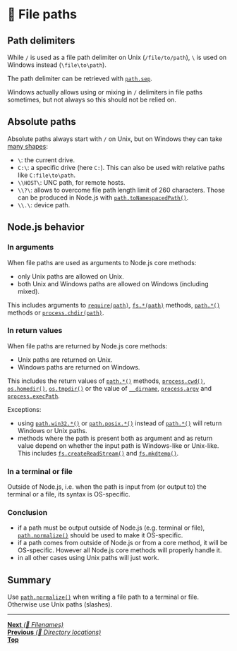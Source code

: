 # 📂 File paths

## Path delimiters

While `/` is used as a file path delimiter on Unix (`/file/to/path`), `\` is
used on Windows instead (`\file\to\path`).

The path delimiter can be retrieved with
[`path.sep`](https://nodejs.org/api/path.html#path_path_sep).

Windows actually allows using or mixing in `/` delimiters in file paths
sometimes, but not always so this should not be relied on.

## Absolute paths

Absolute paths always start with `/` on Unix, but on Windows they can take
[many shapes](https://docs.microsoft.com/en-us/windows/desktop/fileio/naming-a-file):

- `\`: the current drive.
- `C:\`: a specific drive (here `C:`). This can also be used with relative
  paths like `C:file\to\path`.
- `\\HOST\`: UNC path, for remote hosts.
- `\\?\`: allows to overcome file path length limit of 260 characters.
  Those can be produced in Node.js with
  [`path.toNamespacedPath()`](https://nodejs.org/api/path.html#path_path_tonamespacedpath_path).
- `\\.\`: device path.

## Node.js behavior

### In arguments

When file paths are used as arguments to Node.js core methods:

- only Unix paths are allowed on Unix.
- both Unix and Windows paths are allowed on Windows (including mixed).

This includes arguments to
[`require(path)`](https://nodejs.org/api/modules.html#modules_require_id),
[`fs.*(path)`](https://nodejs.org/api/fs.html) methods,
[`path.*()`](https://nodejs.org/api/path.html) methods or
[`process.chdir(path)`](https://nodejs.org/api/process.html#process_process_chdir_directory).

### In return values

When file paths are returned by Node.js core methods:

- Unix paths are returned on Unix.
- Windows paths are returned on Windows.

This includes the return values of
[`path.*()`](https://nodejs.org/api/path.html) methods,
[`process.cwd()`](https://nodejs.org/api/process.html#process_process_cwd),
[`os.homedir()`](https://nodejs.org/api/os.html#os_os_homedir),
[`os.tmpdir()`](https://nodejs.org/api/os.html#os_os_tmpdir)
or the value of
[`__dirname`](https://nodejs.org/api/globals.html#globals_dirname),
[`process.argv`](https://nodejs.org/api/process.html#process_process_argv)
and [`process.execPath`](https://nodejs.org/api/process.html#process_process_execpath).

Exceptions:

- using
  [`path.win32.*()`](https://nodejs.org/api/path.html#path_path_win32) or
  [`path.posix.*()`](https://nodejs.org/api/path.html#path_path_posix)
  instead of [`path.*()`](https://nodejs.org/api/path.html) will return
  Windows or Unix paths.
- methods where the path is present both as argument and as return value
  depend on whether the input path is Windows-like or Unix-like. This
  includes
  [`fs.createReadStream()`](https://nodejs.org/api/fs.html#fs_fs_createreadstream_path_options)
  and
  [`fs.mkdtemp()`](https://nodejs.org/api/fs.html#fs_fs_mkdtemp_prefix_options_callback).

### In a terminal or file

Outside of Node.js, i.e. when the path is input from (or output to) the terminal
or a file, its syntax is OS-specific.

### Conclusion

- if a path must be output outside of Node.js (e.g. terminal or file),
  [`path.normalize()`](https://nodejs.org/api/path.html#path_path_normalize_path)
  should be used to make it OS-specific.
- if a path comes from outside of Node.js or from a core method, it will be
  OS-specific. However all Node.js core methods will properly handle it.
- in all other cases using Unix paths will just work.

## Summary

Use
[`path.normalize()`](https://nodejs.org/api/path.html#path_path_normalize_path)
when writing a file path to a terminal or file. Otherwise use Unix paths
(slashes).

<hr>

[**Next** _(📂 Filenames)_](filenames.md)<br>
[**Previous** _(📂 Directory locations)_](directory_locations.md)<br>
[**Top**](README.md)<br>
